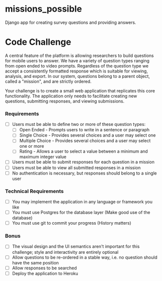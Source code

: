 # missions_possible
Django app for creating survey questions and providing answers.


# Code Challenge    

A central feature of the platform is allowing researchers to build questions for mobile users to answer. We have a variety of question types ranging from open ended to video prompts. Regardless of the question type we accept a consistently formatted response which is suitable for viewing, analysis, and export. In our system, questions belong to a parent object, called a "mission", and are strictly ordered.

Your challenge is to create a small web application that replicates this core functionality. The application only needs to facilitate creating new questions, submitting responses, and viewing submissions.    

### Requirements    

- [ ] Users must be able to define two or more of these question types:    
    - [ ] Open Ended - Prompts users to write in a sentence or paragraph    
    - [ ] Single Choice - Provides several choices and a user may select one    
    - [ ] Multiple Choice - Provides several choices and a user may select one or more    
    - [ ] Rating - Allows a user to select a value between a minimum and maximum integer value    
- [ ] Users must be able to submit responses for each question in a mission    
- [ ] Users must be able to view all submitted responses in a mission    
- [ ] No authentication is necessary, but responses should belong to a single user    

### Technical Requirements    

- [ ] You may implement the application in any language or framework you like    
- [ ] You must use Postgres for the database layer (Make good use of the database)    
- [ ] You must use git to commit your progress (History matters)    

### Bonus    

- [ ] The visual design and the UI semantics aren't important for this challenge; style and interactivity are entirely optional    
- [ ] Allow questions to be re-ordered in a stable way, i.e. no question should have the same position    
- [ ] Allow responses to be searched    
- [ ] Deploy the application to Heroku
